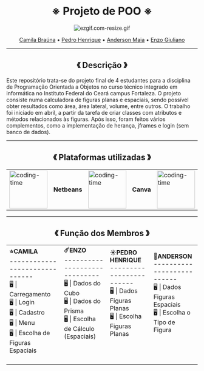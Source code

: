 <div align="center">

  # ※ Projeto de POO ※
  
![ezgif.com-resize.gif](https://github.com/Cam1ss/Projeto_POO/assets/125037138/c0f638e5-deea-4a0d-af47-2cab62232d6b)

</div> 

<div align="center">
  <a href="https://github.com/Cam1ss" target="_self" rel="external">Camila Braúna</a> 
  • <a href="https://github.com/PedrooH0" target="_self" rel="external">Pedro Henrique</a> •
    <a href="https://github.com/TheAnders007" target="_self" rel="external">Anderson Maia</a> • 
    <a href="https://github.com/Enzo-Giuliano" target="_self" rel="external">Enzo Giuliano</a>
</div>

--------------------------------------------------------------

<div align="center">

  <h2> 《 Descrição 》 </h2>

  <div align="left">
   Este repositório trata-se do projeto final de 4 estudantes para a disciplina de Programação Orientada a Objetos no curso técnico integrado em informática no Instituto Federal do Ceará campus Fortaleza. O projeto consiste numa calculadora de figuras planas e espaciais, sendo possível obter resultados como área, área lateral, volume, entre outros. O trabalho foi iniciado em abril, a partir da tarefa de criar classes com atributos e métodos relacionados às figuras. Após isso, foram feitos vários complementos, como a implementação de herança, jframes e login (sem banco de dados).
  </div>
  
</div>

--------------------------------------------------------------

<div align="center">
  
  <h2> 《 Plataformas utilizadas 》 </h2>

<table>
<tr>
<td><img height="100" alt="coding-time" src="https://github.com/Cam1ss/Projeto_POO/assets/125037138/4862e3d2-e89e-4cde-a837-20b47bce4185"/></td>
  <td> <strong> Netbeans </strong> </td>
 
 <td><img height="100" alt="coding-time" src="https://github.com/Cam1ss/Projeto_POO/assets/125037138/25c509e8-05b5-47f4-93b1-f39b008a5d66"/></td>
<td> <strong> Canva </strong> </td>

 <td><img height="100" alt="coding-time" src="https://github.com/Cam1ss/Projeto_POO/assets/125037138/fa4a31d7-5887-47fd-be12-eb20d60d16bf"/></td>
<td> <strong> Eclipse IDE </strong> </td>
</tr>
  </table>
  
</div>


------------------------------------------------------------------
  
<div align="center">
  
  <h2> 《 Função dos Membros 》 </h2>

  <div align="left">
<table>
<tr>
  <td> <strong> ⭐CAMILA </strong> <br> ------------------------------ <br> 🖥️ | Carregamento <br> 🖥️ | Login <br> 🖥️ | Cadastro <br> 🖥️ | Menu <br> 🖥️ | Escolha de Figuras Espaciais<br></br></td>
  <td> <strong> ☄️ENZO </strong> <br> -----------------------------<br> 🖥️ | Dados do Cubo <br> 🖥️ | Dados do Prisma <br> 🖥️ | Escolha de Cálculo (Espaciais) <br></br><br></br> </td>
  <td> <strong> ☀️PEDRO HENRIQUE </strong> <br> ------------------------<br> 🖥️ | Dados Figuras Planas <br> 🖥️ | Escolha Figuras Planas <br></br> <br></br> </td>
  <td> <strong> 🌙ANDERSON </strong> <br> --------------------------<br> 🖥️ | Dados Figuras Espaciais <br> 🖥️ | Escolha o Tipo de Figura <br></br> <br></br> </td>
 </tr>
  </div>
  
</div>

